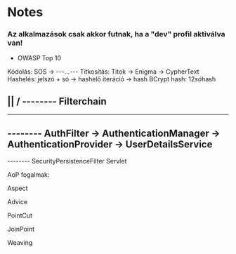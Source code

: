 # Notes

### Az alkalmazások csak akkor futnak, ha a "dev" profil aktiválva van!

- OWASP Top 10

Kódolás:
SOS -> ---...---
Titkosítás:
Titok -> Enigma -> CypherText
Hashelés:
jelszó + só -> hashelő iteráció -> hash
BCrypt hash: 12$só$hash


 ||
 \/
-------- Filterchain
--------
-------- 
-------- AuthFilter -> AuthenticationManager -> AuthenticationProvider -> UserDetailsService 
-------- 
-------- SecurityPersistenceFilter
Servlet

AoP fogalmak:

Aspect

Advice

PointCut

JoinPoint

Weaving
